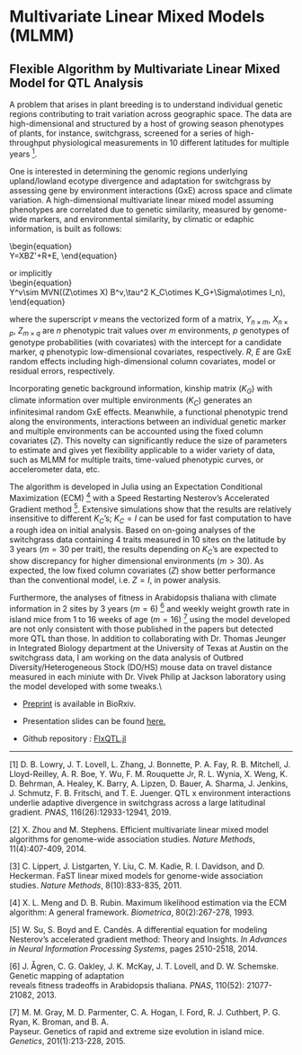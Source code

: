 
# Multivariate Linear Mixed Models (MLMM)

## Flexible Algorithm by Multivariate Linear Mixed Model for QTL Analysis
     
A problem that arises in plant breeding is to understand individual genetic regions contributing to trait variation across 
geographic space.  The data are high-dimensional and structured by a host of growing season phenotypes of plants, for instance, 
switchgrass, screened for a series of high-throughput physiological measurements in 10 different latitudes for multiple years [<sup>1</sup>](#gxe). 

One is interested in determining the genomic regions underlying upland/lowland ecotype divergence and adaptation for switchgrass by 
assessing gene by environment interactions (GxE) across space and climate variation.  A high-dimensional multivariate linear mixed 
model assuming phenotypes are correlated due to genetic similarity, measured by genome-wide markers, and environmental similarity, by 
climatic or edaphic information, is built as follows: 

\begin{equation}     
                     Y=XBZ'+R+E, 
\end{equation}                     
              
or implicitly             
\begin{equation}                   
                    Y^v\sim MVN((Z\otimes X) B^v,\tau^2 K_C\otimes K_G+\Sigma\otimes I_n),
\end{equation} 
                     
where the superscript $v$ means the vectorized form of a matrix, $Y_{n\times m}$, $X_{n\times p}$, $Z_{m\times q}$ are $n$ phenotypic 
trait values over $m$ environments, $p$ genotypes of genotype probabilities (with covariates) with the intercept for a candidate 
marker,  $q$ phenotypic low-dimensional covariates, respectively.  $R$, $E$  are GxE random effects including high-dimensional column 
covariates, model or residual errors, respectively.  

Incorporating genetic background information, kinship matrix ($K_G$) with climate 
information over multiple environments ($K_C$) generates an infinitesimal random GxE effects.  Meanwhile, a functional phenotypic 
trend along the environments, interactions between an individual genetic marker and multiple environments can be accounted using the 
fixed column covariates ($Z$).  This novelty can significantly reduce the size of parameters to estimate and gives yet flexibility 
applicable to a wider variety of data, such as MLMM for multiple traits, time-valued phenotypic curves, or accelerometer data, etc. 

The algorithm is developed in Julia using an Expectation Conditional Maximization (ECM) [<sup>4</sup>](#ecm) with a Speed Restarting Nesterov’s Accelerated 
Gradient method [<sup>5</sup>](#nest).  Extensive simulations show that the results are relatively insensitive to different $K_C$’s; $K_C=I$ can be 
used for fast computation to have a rough idea on initial analysis.  Based on on-going analyses of the switchgrass data containing 4 
traits measured in 10 sites on the latitude by 3 years ($m =30$ per trait), the results depending on $K_C$’s are expected to show 
discrepancy for higher dimensional environments ($m>30$).  As expected, the low fixed column covariates ($Z$) show better performance 
than the conventional model, i.e. $Z=I$, in power analysis.  

Furthermore, the analyses of fitness in Arabidopsis thaliana with climate 
information in 2 sites by 3 years ($m = 6$) [<sup>6</sup>](#agren) and weekly weight growth rate in island mice from 1 to 16 weeks of age ($m =16$) [<sup>7</sup>](#goughF2)
using the model developed are not only consistent with those published in the papers but detected more QTL than those.  In addition to 
collaborating with Dr. Thomas Jeunger in Integrated Biology department at the University of Texas at Austin on the switchgrass data, I 
am working on the data analysis of Outbred Diversity/Heterogeneous Stock (DO/HS) mouse data on travel distance measured in each 
miniute with Dr. Vivek Philip at Jackson laboratory using the model developed with some tweaks.\\
                                                

* [Preprint](https://doi.org/10.1101/2020.03.27.012690) is available in BioRxiv.

* Presentation slides can be found [here.](p30_gxe.pdf)

* Github repository : [FlxQTL.jl](https://github.com/hkim89/FlxQTL.jl)                                            
                                                
                                                






---

<span id="gxe">[1] D. B. Lowry, J. T. Lovell, L. Zhang, J. Bonnette, P. A. Fay, R. B. Mitchell, J. Lloyd-Reilley, A. R. Boe, Y. Wu, F. M. Rouquette Jr, R. L. Wynia, X. Weng, K. D. Behrman, A. Healey, K. Barry, A. Lipzen, D. Bauer, A. Sharma, J. Jenkins, J. Schmutz, F. B. Fritschi, and T. E. Juenger. QTL x environment interactions underlie adaptive divergence in switchgrass across a large latitudinal gradient. <i>PNAS</i>, 116(26):12933-12941, 2019.</span>

<span id="gemma">[2] X. Zhou and M. Stephens. Efficient multivariate linear mixed model algorithms for genome-wide association studies. <i>Nature Methods</i>, 11(4):407-409, 2014.</span>

<span id="fast">[3] C. Lippert, J. Listgarten, Y. Liu, C. M. Kadie, R. I. Davidson, and D. Heckerman. FaST linear mixed models for genome-wide association studies. <i>Nature Methods</i>, 8(10):833-835, 2011.</span>

<span id="ecm">[4] X. L. Meng and D. B. Rubin. Maximum likelihood estimation via the ECM algorithm: A general framework. <i>Biometrica</i>, 80(2):267-278, 1993.</span>

<span id="nest">[5] W. Su, S. Boyd and E. Candès. A differential equation for modeling Nesterov’s accelerated gradient method: Theory and Insights. <i>In Advances in Neural Information Processing Systems</i>, pages 2510-2518, 2014.</span>

<span id="agren">[6] J. Ågren, C. G. Oakley, J. K. McKay, J. T. Lovell, and D. W. Schemske. Genetic mapping of adaptation          
         reveals fitness tradeoffs in Arabidopsis thaliana. <i>PNAS</i>, 110(52): 21077-21082, 2013.</span>

<span id="goughF2">[7] M. M. Gray, M. D. Parmenter, C. A. Hogan, I. Ford, R. J. Cuthbert, P. G. Ryan, K. Broman, and B. A.     
        Payseur. Genetics of rapid and extreme size evolution in island mice. <i>Genetics</i>, 201(1):213-228, 2015.</span>


